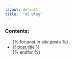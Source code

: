 ```yaml
---
layout: default 
title:  "HS Blog"
---
```


### Contents:

<ul>
{% for post in site.posts %}
	<li>
		<a href="{{ post.url }}">{{ post.title }}</a>
	</li>
{% endfor %}
</ul>

